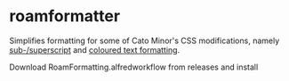# roamformatter
Simplifies formatting for some of Cato Minor's CSS modifications, namely [sub-/superscript](https://gist.github.com/ciceronianus/0ac249177c0cd3165068fcf4b12901fa) and [coloured text formatting](https://gist.github.com/ciceronianus/97d493cdc8d770e37ee0d085fc36ed3d).

Download RoamFormatting.alfredworkflow from releases and install
